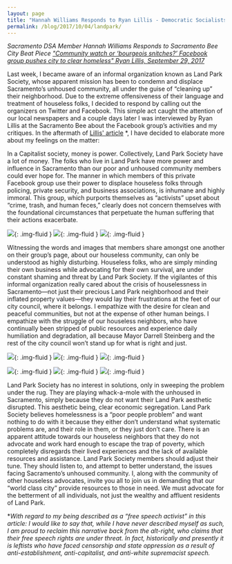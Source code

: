 ```yaml
---
layout: page
title: "Hannah Williams Responds to Ryan Lillis - Democratic Socialists of America, Sacramento"
permalink: /blog/2017/10/04/landpark/
---
```


*Sacramento DSA Member Hannah Williams Responds to Sacramento Bee City Beat Piece ["Community watch or ‘bourgeois snitches?’ Facebook group pushes city to clear homeless" Ryan Lillis, September 29, 2017](http://www.sacbee.com/news/local/news-columns-blogs/city-beat/article176014416.html)*

Last week, I became aware of an informal organization known as Land Park Society, whose apparent mission has been to condemn and displace Sacramento’s unhoused community, all under the guise of “cleaning up” their neighborhood. Due to the extreme offensiveness of their language and treatment of houseless folks, I decided to respond by calling out the organizers on Twitter and Facebook. This simple act caught the attention of our local newspapers and a couple days later I was interviewed by Ryan Lillis at the Sacramento Bee about the Facebook group’s activities and my critiques. In the aftermath of [Lillis' article](http://www.sacbee.com/news/local/news-columns-blogs/city-beat/article176014416.html) *, I have decided to elaborate more about my feelings on the matter:



In a Capitalist society, money is power. Collectively, Land Park Society have a lot of money. The folks who live in Land Park have more power and influence in Sacramento than our poor and unhoused community members could ever hope for. The manner in which members of this private Facebook group use their power to displace houseless folks through policing, private security, and business associations, is inhumane and highly immoral. This group, which purports themselves as “activists” upset about “crime, trash, and human feces,” clearly does not concern themselves with the foundational circumstances that perpetuate the human suffering that their actions exacerbate.





![](ResponseA1.JPG){: .img-fluid }  ![](ResponseA2.jpg){: .img-fluid }  ![](ResponseA3.JPG){: .img-fluid }





Witnessing the words and images that members share amongst one another on their group’s page, about our houseless community, can only be understood as highly disturbing. Houseless folks, who are simply minding their own business while advocating for their own survival, are under constant shaming and threat by Land Park Society. If the vigilantes of this informal organization really cared about the crisis of houselessness in Sacramento—not just their precious Land Park neighborhood and their inflated property values—they would lay their frustrations at the feet of our city council, where it belongs. I empathize with the desire for clean and peaceful communities, but not at the expense of other human beings. I empathize with the struggle of our houseless neighbors, who have continually been stripped of public resources and experience daily humiliation and degradation, all because Mayor Darrell Steinberg and the rest of the city council won’t stand up for what is right and just.





![](ResponseB1.JPG){: .img-fluid }  ![](ResponseB2.JPG){: .img-fluid }  ![](ResponseB3.JPG){: .img-fluid }



![](ResponseB4.jpg){: .img-fluid }  ![](ResponseB5.JPG){: .img-fluid }  ![](ResponseC1.JPG){: .img-fluid }





Land Park Society has no interest in solutions, only in sweeping the problem under the rug. They are playing whack-a-mole with the unhoused in Sacramento, simply because they do not want their Land Park aesthetic disrupted. This aesthetic being, clear economic segregation. Land Park Society believes homelessness is a “poor people problem” and want nothing to do with it because they either don’t understand what systematic problems are, and their role in them, or they just don’t care. There is an apparent attitude towards our houseless neighbors that they do not advocate and work hard enough to escape the trap of poverty, which completely disregards their lived experiences and the lack of available resources and assistance. Land Park Society members should adjust their tune. They should listen to, and attempt to better understand, the issues facing Sacramento’s unhoused community. I, along with the community of other houseless advocates, invite you all to join us in demanding that our “world class city” provide resources to those in need. We must advocate for the betterment of all individuals, not just the wealthy and affluent residents of Land Park.



**With regard to my being described as a “free speech activist” in this article: I would like to say that, while I have never described myself as such, I am proud to reclaim this narrative back from the alt-right, who claims that their free speech rights are under threat. In fact, historically and presently it is leftists who have faced censorship and state oppression as a result of anti-establishment, anti-capitalist, and anti-white supremacist speech.*


